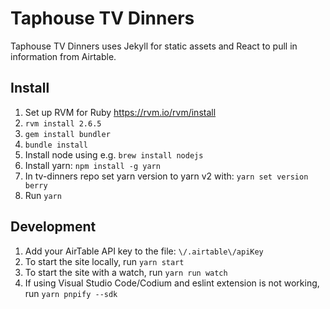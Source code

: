# Taphouse TV Dinners

Taphouse TV Dinners uses Jekyll for static assets and React to pull in information from Airtable.

## Install

 1. Set up RVM for Ruby https://rvm.io/rvm/install
 1. `rvm install 2.6.5`
 1. `gem install bundler`
 1. `bundle install`
 1. Install node using e.g. `brew install nodejs`
 1. Install yarn: `npm install -g yarn`
 1. In tv-dinners repo set yarn version to yarn v2 with: `yarn set version berry`
 1. Run `yarn`

## Development

 1. Add your AirTable API key to the file: `\/.airtable\/apiKey`
 1. To start the site locally, run `yarn start`
 1. To start the site with a watch, run `yarn run watch`
 1. If using Visual Studio Code/Codium and eslint extension is not working, run `yarn pnpify --sdk`
